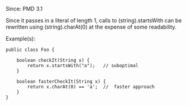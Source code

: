 Since: PMD 3.1

Since it passes in a literal of length 1, calls to (string).startsWith can be rewritten using (string).charAt(0)
at the expense of some readability.

Example(s):
```
public class Foo {

	boolean checkIt(String x) {
		return x.startsWith("a");	// suboptimal
	}
  
	boolean fasterCheckIt(String x) {
		return x.charAt(0) == 'a';	//	faster approach
	}
}
```
